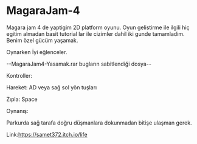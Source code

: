 # MagaraJam-4

Magara jam 4 de yaptigim 2D platform oyunu.
Oyun gelistirme ile ilgili hiç egitim almadan basit tutorial lar ile cizimler dahil iki gunde tamamladim.
Benim özel gücüm yaşamak.

Oynarken İyi eğlenceler.

--MagaraJam4-Yasamak.rar bugların sabitlendiği dosya--

Kontroller:

Hareket: AD veya sağ sol yön tuşları

Zıpla: Space

Oynanış:

Parkurda sağ tarafa doğru düşmanlara dokunmadan bitişe ulaşman gerek.

Link:https://samet372.itch.io/life
